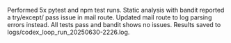 Performed 5x pytest and npm test runs.
Static analysis with bandit reported a try/except/ pass issue in mail route.
Updated mail route to log parsing errors instead.
All tests pass and bandit shows no issues.
Results saved to logs/codex_loop_run_20250630-2226.log.
